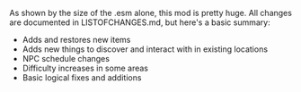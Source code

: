 As shown by the size of the .esm alone, this mod is pretty huge. All changes are documented in LISTOFCHANGES.md, but here's a basic summary:

- Adds and restores new items
- Adds new things to discover and interact with in existing locations
- NPC schedule changes
- Difficulty increases in some areas
- Basic logical fixes and additions